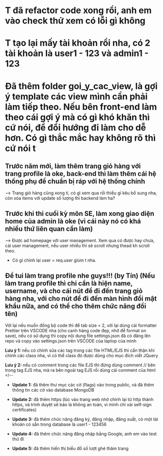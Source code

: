 # T đã refactor code xong rồi, anh em vào check thử xem có lỗi gì không

# T tạo lại mấy tài khoản rồi nha, có 2 tài khoản là user1 - 123 và admin1 - 123

# Đã thêm folder goi_y_cac_view, là gợi ý template các view mình cần phải làm tiếp theo. Nếu bên front-end làm theo cái gợi ý mà có gì khó khăn thì cứ nói, để đổi hướng đi làm cho dễ hơn. Có gì thắc mắc hay không rõ thì cứ nói t

## Trước năm mới, làm thêm trang giỏ hàng với trang profile là oke, back-end thì làm thêm cái hệ thống phụ để chuẩn bị ráp với hệ thống chính

--> Trang giỏ hàng cũng xong tí, có gì xem qua rồi thiếu gì kêu bổ sung nha, còn xóa items với update số lượng thì backend làm ha?

## Trước khi thi cuối kỳ môn SE, làm xong giao diện home của admin là oke (vì cái này nó có khá nhiều thứ liên quan cần làm)

--> Được ad homepage với user management. Xem qua có được hay chưa, cái user management, nếu user nhiều thì sẽ scroll nhưng thead kh scroll theo.

- Có gì chỉnh lại user = req.user giùm t nha.

## Để tui làm trang profile nhe guys!!! (by Tín) (Nếu làm trang profile thì chỉ cần là hiện name, username, và cho cái nút để đi đến trang giỏ hàng nha, với cho nút để đi đến màn hình đổi mật khẩu nữa, and có thể cho thêm chức năng đổi tên)

Với lại nếu muốn đồng bộ code thì để tab size = 2, với lại dùng cái formatter Prettier trên VSCODE nha (cho canh hàng code đẹp, nhớ để format on save), nếu có sử dụng thì copy nội dung file settings.json đã có đăng lên repo và copy vào settings.json trên VSCODE của laptop của mình

**Lưu ý 1:** nếu có chỉnh sửa các tag trong các file HTML/EJS thì cẩn thận khi chỉnh các class nha, vì có thể class đó được dùng cho mục đích viết JQuery

**Lưu ý 2:** nếu có comment trong các file EJS thì đừng dùng comment // bên trong tag EJS nha, mà ra bên ngoài tag EJS rồi dùng cái comment của html <!--

- **Update 1:** đã thêm thư mục các cờ (flags) vào trong public, và đã thêm thông tin các cờ vào database MongoDB

- **Update 2:** đã thêm https (lúc vào trang web nhớ chỉnh lại từ http thành https, và trình duyệt sẽ báo là không an toàn, vì mình chỉ xài self-sign certificates)

- **Update 3:** đã thêm chức năng đăng ký, đăng nhập, đăng xuất, có một tài khoản có sẵn trong database là user1 - 123456

- **Update 4:** đã thêm chức năng đăng nhập bằng Google, anh em vào test thử đi

- **Update 5:** đã thêm hiển thị biểu đồ số lượt ghé thăm trang
